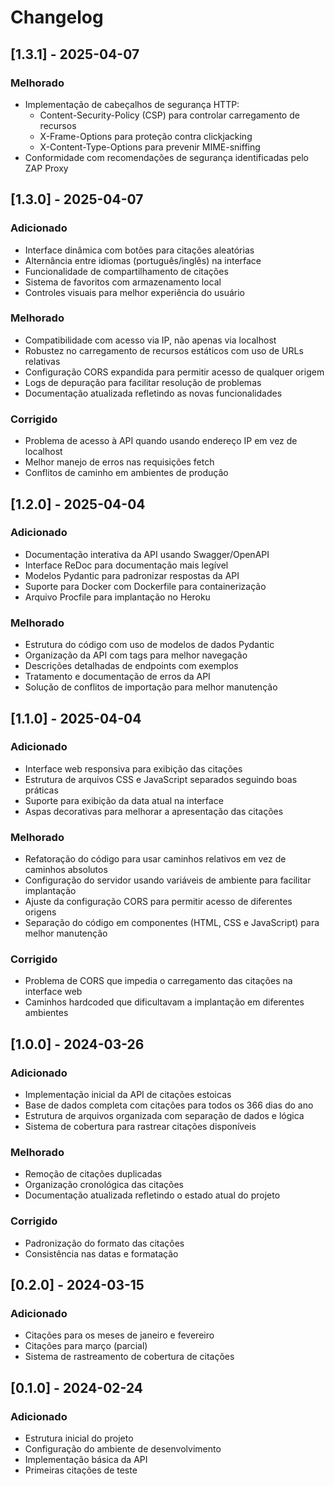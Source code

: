 # Changelog

## [1.3.1] - 2025-04-07

### Melhorado

- Implementação de cabeçalhos de segurança HTTP:
  - Content-Security-Policy (CSP) para controlar carregamento de recursos
  - X-Frame-Options para proteção contra clickjacking
  - X-Content-Type-Options para prevenir MIME-sniffing
- Conformidade com recomendações de segurança identificadas pelo ZAP Proxy

## [1.3.0] - 2025-04-07

### Adicionado

- Interface dinâmica com botões para citações aleatórias
- Alternância entre idiomas (português/inglês) na interface
- Funcionalidade de compartilhamento de citações
- Sistema de favoritos com armazenamento local
- Controles visuais para melhor experiência do usuário

### Melhorado

- Compatibilidade com acesso via IP, não apenas via localhost
- Robustez no carregamento de recursos estáticos com uso de URLs relativas
- Configuração CORS expandida para permitir acesso de qualquer origem
- Logs de depuração para facilitar resolução de problemas
- Documentação atualizada refletindo as novas funcionalidades

### Corrigido

- Problema de acesso à API quando usando endereço IP em vez de localhost
- Melhor manejo de erros nas requisições fetch
- Conflitos de caminho em ambientes de produção

## [1.2.0] - 2025-04-04

### Adicionado

- Documentação interativa da API usando Swagger/OpenAPI
- Interface ReDoc para documentação mais legível
- Modelos Pydantic para padronizar respostas da API
- Suporte para Docker com Dockerfile para containerização
- Arquivo Procfile para implantação no Heroku

### Melhorado

- Estrutura do código com uso de modelos de dados Pydantic
- Organização da API com tags para melhor navegação
- Descrições detalhadas de endpoints com exemplos
- Tratamento e documentação de erros da API
- Solução de conflitos de importação para melhor manutenção

## [1.1.0] - 2025-04-04

### Adicionado

- Interface web responsiva para exibição das citações
- Estrutura de arquivos CSS e JavaScript separados seguindo boas práticas
- Suporte para exibição da data atual na interface
- Aspas decorativas para melhorar a apresentação das citações

### Melhorado

- Refatoração do código para usar caminhos relativos em vez de caminhos absolutos
- Configuração do servidor usando variáveis de ambiente para facilitar implantação
- Ajuste da configuração CORS para permitir acesso de diferentes origens
- Separação do código em componentes (HTML, CSS e JavaScript) para melhor manutenção

### Corrigido

- Problema de CORS que impedia o carregamento das citações na interface web
- Caminhos hardcoded que dificultavam a implantação em diferentes ambientes

## [1.0.0] - 2024-03-26

### Adicionado

- Implementação inicial da API de citações estoicas
- Base de dados completa com citações para todos os 366 dias do ano
- Estrutura de arquivos organizada com separação de dados e lógica
- Sistema de cobertura para rastrear citações disponíveis

### Melhorado

- Remoção de citações duplicadas
- Organização cronológica das citações
- Documentação atualizada refletindo o estado atual do projeto

### Corrigido

- Padronização do formato das citações
- Consistência nas datas e formatação

## [0.2.0] - 2024-03-15

### Adicionado

- Citações para os meses de janeiro e fevereiro
- Citações para março (parcial)
- Sistema de rastreamento de cobertura de citações

## [0.1.0] - 2024-02-24

### Adicionado

- Estrutura inicial do projeto
- Configuração do ambiente de desenvolvimento
- Implementação básica da API
- Primeiras citações de teste
